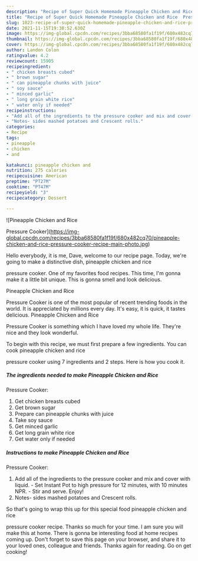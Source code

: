 ```yaml
---
description: "Recipe of Super Quick Homemade Pineapple Chicken and Rice  Pressure Cooker"
title: "Recipe of Super Quick Homemade Pineapple Chicken and Rice  Pressure Cooker"
slug: 1023-recipe-of-super-quick-homemade-pineapple-chicken-and-rice-pressure-cooker
date: 2021-11-15T19:38:52.630Z
image: https://img-global.cpcdn.com/recipes/3bba68580fa1f19f/680x482cq70/pineapple-chicken-and-rice-pressure-cooker-recipe-main-photo.jpg
thumbnail: https://img-global.cpcdn.com/recipes/3bba68580fa1f19f/680x482cq70/pineapple-chicken-and-rice-pressure-cooker-recipe-main-photo.jpg
cover: https://img-global.cpcdn.com/recipes/3bba68580fa1f19f/680x482cq70/pineapple-chicken-and-rice-pressure-cooker-recipe-main-photo.jpg
author: Landon Colon
ratingvalue: 4.2
reviewcount: 15905
recipeingredient:
- " chicken breasts cubed"
- " brown sugar"
- " can pineapple chunks with juice"
- " soy sauce"
- " minced garlic"
- " long grain white rice"
- " water only if needed"
recipeinstructions:
- "Add all of the ingredients to the pressure cooker and mix and cover with liquid.  Set Instant Pot to high pressure for 12 minutes, with 10 minutes NPR.  Stir and serve. Enjoy!"
- "Notes- sides mashed potatoes and Crescent rolls."
categories:
- Recipe
tags:
- pineapple
- chicken
- and

katakunci: pineapple chicken and 
nutrition: 275 calories
recipecuisine: American
preptime: "PT27M"
cooktime: "PT47M"
recipeyield: "3"
recipecategory: Dessert

---
```



![Pineapple Chicken and Rice

Pressure Cooker](https://img-global.cpcdn.com/recipes/3bba68580fa1f19f/680x482cq70/pineapple-chicken-and-rice-pressure-cooker-recipe-main-photo.jpg)

Hello everybody, it is me, Dave, welcome to our recipe page. Today, we're going to make a distinctive dish, pineapple chicken and rice

pressure cooker. One of my favorites food recipes. This time, I'm gonna make it a little bit unique. This is gonna smell and look delicious.

Pineapple Chicken and Rice

Pressure Cooker is one of the most popular of recent trending foods in the world. It is appreciated by millions every day. It's easy, it is quick, it tastes delicious. Pineapple Chicken and Rice

Pressure Cooker is something which I have loved my whole life. They're nice and they look wonderful.




To begin with this recipe, we must first prepare a few ingredients. You can cook pineapple chicken and rice

pressure cooker using 7 ingredients and 2 steps. Here is how you cook it.

<!--inarticleads1-->

##### The ingredients needed to make Pineapple Chicken and Rice

Pressure Cooker:

1. Get  chicken breasts cubed
1. Get  brown sugar
1. Prepare  can pineapple chunks with juice
1. Take  soy sauce
1. Get  minced garlic
1. Get  long grain white rice
1. Get  water only if needed




<!--inarticleads2-->

##### Instructions to make Pineapple Chicken and Rice

Pressure Cooker:

1. Add all of the ingredients to the pressure cooker and mix and cover with liquid.  - Set Instant Pot to high pressure for 12 minutes, with 10 minutes NPR.  - Stir and serve. Enjoy!
1. Notes- sides mashed potatoes and Crescent rolls.




So that's going to wrap this up for this special food pineapple chicken and rice

pressure cooker recipe. Thanks so much for your time. I am sure you will make this at home. There is gonna be interesting food at home recipes coming up. Don't forget to save this page on your browser, and share it to your loved ones, colleague and friends. Thanks again for reading. Go on get cooking!
